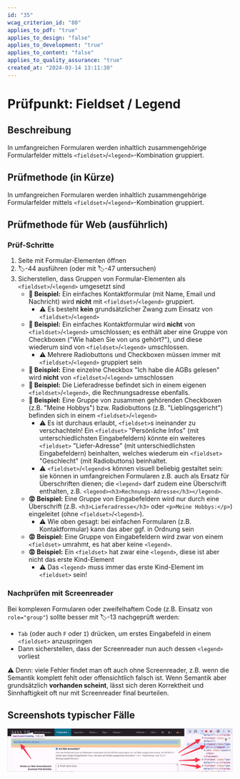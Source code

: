 ```yaml
---
id: "35"
wcag_criterion_id: "80"
applies_to_pdf: "true"
applies_to_design: "false"
applies_to_development: "true"
applies_to_content: "false"
applies_to_quality_assurance: "true"
created_at: "2024-03-14 13:11:30"
---
```


# Prüfpunkt: Fieldset / Legend

## Beschreibung

In umfangreichen Formularen werden inhaltlich zusammengehörige Formularfelder mittels `<fieldset>`/`<legend>`-Kombination gruppiert.

## Prüfmethode (in Kürze)

In umfangreichen Formularen werden inhaltlich zusammengehörige Formularfelder mittels `<fieldset>`/`<legend>`-Kombination gruppiert.

## Prüfmethode für Web (ausführlich)

### Prüf-Schritte

1. Seite mit Formular-Elementen öffnen
1. 🏷️-44 ausführen (oder mit 🏷️-47 untersuchen)
1. Sicherstellen, dass Gruppen von Formular-Elementen als `<fieldset>`/`<legend>` umgesetzt sind
    - **🙂 Beispiel:** Ein einfaches Kontaktformular (mit Name, Email und Nachricht) wird **nicht** mit `<fieldset>`/`<legend>` gruppiert.
        - ⚠️ Es besteht **kein** grundsätzlicher Zwang zum Einsatz von `<fieldset>`/`<legend>`
    - **🙂 Beispiel:** Ein einfaches Kontaktformular wird **nicht** von `<fieldset>`/`<legend>` umschlossen; es enthält aber eine Gruppe von Checkboxen ("Wie haben Sie von uns gehört?"), und diese wiederum sind von `<fieldset>`/`<legend>` umschlossen.
        - ⚠️ Mehrere Radiobuttons und Checkboxen müssen immer mit `<fieldset>`/`<legend>` gruppiert sein
    - **🙂 Beispiel:** Eine einzelne Checkbox "Ich habe die AGBs gelesen" wird **nicht** von `<fieldset>`/`<legend>` umschlossen
    - **🙂 Beispiel:** Die Lieferadresse befindet sich in einem eigenen `<fieldset>`/`<legend>`, die Rechnungsadresse ebenfalls.
    - **🙂 Beispiel:** Eine Gruppe von zusammen gehörenden Checkboxen (z.B. "Meine Hobbys") bzw. Radiobuttons (z.B. "Lieblingsgericht") befinden sich in einem `<fieldset>`/`<legend>`
        - ⚠️ Es ist durchaus erlaubt, `<fieldset>`s ineinander zu verschachteln! Ein `<fieldset>` "Persönliche Infos" (mit unterschiedlichsten Eingabefeldern) könnte ein weiteres `<fieldset>` "Liefer-Adresse" (mit unterschiedlichsten Eingabefeldern) beinhalten, welches wiederum ein `<fieldset>` "Geschlecht" (mit Radiobuttons) beinhaltet.
        - ⚠️ `<fieldset>`/`<legend>`s können visuell beliebig gestaltet sein: sie können in umfangreichen Formularen z.B. auch als Ersatz für Überschriften dienen; die `<legend>` darf zudem eine Überschrift enthalten, z.B. `<legend><h3>Rechnungs-Adresse</h3></legend>`.
    - **😡 Beispiel:** Eine Gruppe von Eingabefeldern wird nur durch eine Überschrift (z.B. `<h3>Lieferadresse</h3>` oder `<p>Meine Hobbys:</p>`) eingeleitet (ohne `<fieldset>`/`<legend>`).
        - ⚠️ Wie oben gesagt: bei einfachen Formularen (z.B. Kontaktformular) kann das aber ggf. in Ordnung sein
    - **😡 Beispiel:** Eine Gruppe von Eingabefeldern wird zwar von einem `<fieldset>` umrahmt, es hat aber keine `<legend>`.
    - **😡 Beispiel:** Ein `<fieldset>` hat zwar eine `<legend>`, diese ist aber nicht das erste Kind-Element
        - ⚠️ Das `<legend>` muss immer das erste Kind-Element im `<fieldset>` sein!

### Nachprüfen mit Screenreader

Bei komplexen Formularen oder zweifelhaftem Code (z.B. Einsatz von `role="group"`) sollte besser mit 🏷️-13 nachgeprüft werden:

- `Tab` (oder auch `F` oder `I`) drücken, um erstes Eingabefeld in einem `<fieldset>` anzuspringen
- Dann sicherstellen, dass der Screenreader nun auch dessen `<legend>` vorliest

⚠️ Denn: viele Fehler findet man oft auch ohne Screenreader, z.B. wenn die Semantik komplett fehlt oder offensichtlich falsch ist. Wenn Semantik aber grundsätzlich **vorhanden scheint**, lässt sich deren Korrektheit und Sinnhaftigkeit oft nur mit Screenreader final beurteilen.

## Screenshots typischer Fälle

![Fieldset/Legends in A4AA](images/fieldsetlegends-in-a4aa.png)